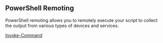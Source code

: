 ## PowerShell Remoting

PowerShell remoting allows you to remotely execute your script to collect the output from various types of devices and services.

[Invoke-Command](https://docs.microsoft.com/en-us/powershell/module/microsoft.powershell.core/invoke-command?view=powershell-6)
